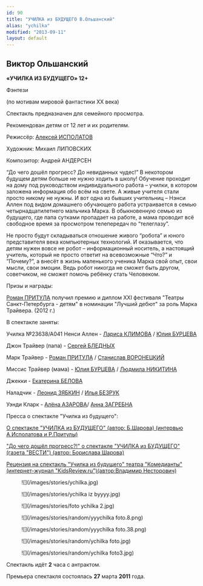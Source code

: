 ```yaml
---
id: 90
title: "УЧИЛКА из БУДУЩЕГО В.Ольшанский"
alias: "ychilka"
modified: "2013-09-11"
layout: default
---
```


## Виктор Ольшанский

**«УЧИЛКА ИЗ БУДУЩЕГО» 12+**

Фэнтези

(по мотивам мировой фантастики ХХ века)

Спектакль предназначен для семейного просмотра.

Рекомендован детям от 12 лет и их родителям.

Режиссёр: [Алексей ИСПОЛАТОВ](53-aleksei-ispolatov.html)

Художник: Михаил ЛИПОВСКИХ

Композитор: Андрей АНДЕРСЕН

“До чего дошёл прогресс? До невиданных чудес!” В некотором будущем детям больше не нужно ходить в школу! Обучение проходит на дому под руководством индивидуального работа – училки, в котором заложена информация обо всём на свете. А живые учителя стали просто никому не нужны. И вот одна из бывших учительниц – Нэнси Аллен под видом домашнего обучающего работа устраивается в семью четырнадцатилетнего мальчика Марка. В обыкновенную семью из будущего, где папа сутками пропадает на работе, а мама проводит всё свободное время за просмотром телепередач по “телеглазу”.

Не просто будут складываться отношение живого “робота” и юного представителя века компьютерных технологий. И оказывается, что детям нужен вовсе не робот – информационный носитель, а настоящий учитель, который не просто ответит на всевозможные “Что?” и ”Почему?”, а внесёт в жизнь маленького ученика Марка свой опыт, свои мысли, свои эмоции. Ведь робот никогда не сможет быть другом, советчиком, не сможет помочь ребёнку стать Человеком.

Призы и награды:

[Роман ПРИТУЛА](50-roman-pritula.html) получил премию и диплом ХХI фестиваля "Театры Санкт-Петербурга - детям" в номинации "Лучший дебют" за роль Марка Трайвера. (2012 г.)

В спектакле заняты:

Училка №23638/А041 Ненси Аллен - [Лариса КЛИМОВА](65-larisa-klimova.html) / [Юлия БУРЦЕВА](78-ylia-burceva.html)

Джон Трайвер (папа) - [Сергей БЛЕДНЫХ](24-blednyh-sergej.html)

Марк Трайвер - [Роман ПРИТУЛА](50-roman-pritula.html) / [Станислав ВОРОНЕЦКИЙ](51-stas-voronetski.html)

Миссис Трайвер (мама) - [Юлия БУРЦЕВА](78-ylia-burceva.html) / [Людмила НИКИТИНА](63-lyda-nikitina.html)

Джекки - [Екатерина БЕЛОВА](23-belova-ekaterina.html)

Наладчик - [Леонид ЗЯБКИН](67-leonid-zabkin.html) / [Илья БЕЗРУК](83-bezryk-ilya.html)

Уэнди Кларк - [Алёна АЗАРОВА](86-alena-kiverskaia.html)/ [Анна ЗАГРЕБНА](79-anna-zagrebna.html)

Пресса о спектакле "Училка из будущего":

[О спектакле "УЧИЛКА из БУДУЩЕГО" (автор: Б.Шарова) (интервью А.Исполатова и Р.Притулы)](105-ychilka-pressa.html)

["До чего дошёл прогресс?!" о спектакле "УЧИЛКА из БУДУЩЕГО" (газета "ВЕСТИ") (автор: Борислава Шарова)](106-ychilka-pressa1.html)

[Рецензия на спектакль "Училка из будущего" театра "Комедианты" (интернет-журнал "KidsReview.ru")(автор:Владимир Несторович)](120-ych.html)

<figure>
![](/images/stories/ychilka.jpg)
</figure>

<figure>
![](/images/stories/ychilka iz byyyy.jpg)
</figure>

<figure>
![](/images/stories/foto ychilka 2.jpg)
</figure>

<figure>
![](/images/stories/random/yyychilka foto.8.png)
</figure>

<figure>
![](/images/stories/random/yyychilka foto.38.png)
</figure>

<figure>
![](/images/stories/random/ychilka foto.jpg)
</figure>

<figure>
![](/images/stories/random/ychilka foto3.jpg)
</figure>

Спектакль идёт **2** часа с антрактом.

Премьера спектакля состоялась **27** марта **2011** года.

